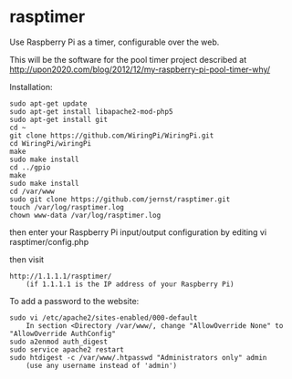 rasptimer
=========

Use Raspberry Pi as a timer, configurable over the web.

This will be the software for the pool timer project described at
http://upon2020.com/blog/2012/12/my-raspberry-pi-pool-timer-why/


Installation:

    sudo apt-get update
    sudo apt-get install libapache2-mod-php5
    sudo apt-get install git
    cd ~
    git clone https://github.com/WiringPi/WiringPi.git
    cd WiringPi/wiringPi
    make
    sudo make install
    cd ../gpio
    make
    sudo make install
    cd /var/www
    sudo git clone https://github.com/jernst/rasptimer.git
    touch /var/log/rasptimer.log
    chown www-data /var/log/rasptimer.log

then enter your Raspberry Pi input/output configuration by editing
    vi rasptimer/config.php

then visit

    http://1.1.1.1/rasptimer/
        (if 1.1.1.1 is the IP address of your Raspberry Pi)

To add a password to the website:

    sudo vi /etc/apache2/sites-enabled/000-default
        In section <Directory /var/www/, change "AllowOverride None" to "AllowOverride AuthConfig"
    sudo a2enmod auth_digest
    sudo service apache2 restart
    sudo htdigest -c /var/www/.htpasswd "Administrators only" admin
        (use any username instead of 'admin')

